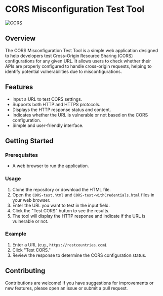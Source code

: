# CORS Misconfiguration Test Tool

  ![CORS](https://github.com/user-attachments/assets/5515331a-b87c-4187-a556-f44f877e6a74)

## Overview

The CORS Misconfiguration Test Tool is a simple web application designed to help developers test Cross-Origin Resource Sharing (CORS) configurations for any given URL. It allows users to check whether their APIs are properly configured to handle cross-origin requests, helping to identify potential vulnerabilities due to misconfigurations.

## Features

- Input a URL to test CORS settings.
- Supports both HTTP and HTTPS protocols.
- Displays the HTTP response status and content.
- Indicates whether the URL is vulnerable or not based on the CORS configuration.
- Simple and user-friendly interface.

## Getting Started

### Prerequisites

- A web browser to run the application.

### Usage

1. Clone the repository or download the HTML file.
2. Open the `CORS-test.html` and `CORS-test-withCredentials.html` files in your web browser.
3. Enter the URL you want to test in the input field.
4. Click the "Test CORS" button to see the results.
5. The tool will display the HTTP response and indicate if the URL is vulnerable or not.

### Example

1. Enter a URL (e.g., `https://restcountries.com`).
2. Click "Test CORS."
3. Review the response to determine the CORS configuration status.

## Contributing

Contributions are welcome! If you have suggestions for improvements or new features, please open an issue or submit a pull request.
